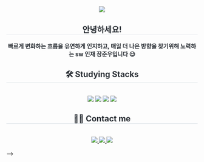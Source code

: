 <div align= "center">
    <img src="https://capsule-render.vercel.app/api?type=waving&color=auto&height=120&text=&animation=&fontColor=000000&fontSize=70" />
    </div>
    <div align= "center"> 
    <h2 style="border-bottom: 1px solid #d8dee4; color: #282d33;"> 안녕하세요! </h2>  
    <div style="font-weight: 700; font-size: 15px; text-align: center; color: #282d33;"> 빠르게 변화하는 흐름을 유연하게 인지하고,</li> 매일 더 나은 방향을 찾기위해 노력하는 sw 인재 장준우입니다 😉 </div> 
    </div>
    <div align= "center">
    <h2 style="border-bottom: 1px solid #d8dee4; color: #282d33;"> 🛠️ Studying Stacks </h2> <br> 
    <div style="margin: 0 auto; text-align: center;" align= "center"> <img src="https://img.shields.io/badge/CSS3-1572B6?style=for-the-badge&logo=CSS3&logoColor=white">
          <img src="https://img.shields.io/badge/HTML5-E34F26?style=for-the-badge&logo=HTML5&logoColor=white">
          <img src="https://img.shields.io/badge/Figma-F24E1E?style=for-the-badge&logo=Figma&logoColor=white">
          <img src="https://img.shields.io/badge/Python-3776AB?style=for-the-badge&logo=Python&logoColor=white">
          </div>
    </div>
    <div align= "center">
    <h2 style="border-bottom: 1px solid #d8dee4; color: #282d33;"> 🧑‍💻 Contact me </h2> <br> 
    <div align= "center"> <a href=https://www.instagram.com/ndd.kw?igsh=aDRscXR5cTY2ZXBo&utm_source=qr> <img src="https://img.shields.io/badge/Instagram-E4405F?style=flat&logo=Instagram&logoColor=white&link=https://www.instagram.com/ndd.kw?igsh=aDRscXR5cTY2ZXBo&utm_source=qr"> </a>
         <a href=https://m.blog.naver.com/nddkw> <img src="https://img.shields.io/badge/Naver-03C75A?style=flat&logo=Naver&logoColor=white&link=https://m.blog.naver.com/nddkw"> </a>
         <a href=mailto:nddkw1@gmail.com> <img src="https://img.shields.io/badge/Gmail-EA4335?style=flat&logo=Gmail&logoColor=white&link=mailto:nddkw1@gmail.com"> </a>
          </div>  <br> 
    <div align= "center">  </div> 
    </div>
-->
